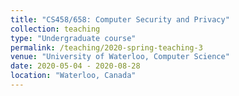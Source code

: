```yaml
---
title: "CS458/658: Computer Security and Privacy"
collection: teaching
type: "Undergraduate course"
permalink: /teaching/2020-spring-teaching-3
venue: "University of Waterloo, Computer Science"
date: 2020-05-04 - 2020-08-28
location: "Waterloo, Canada"
---
```



